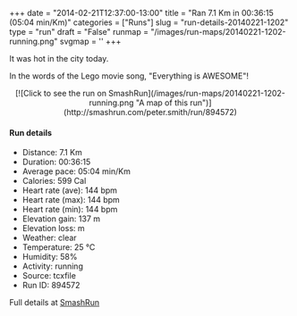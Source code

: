 +++
date = "2014-02-21T12:37:00-13:00"
title = "Ran 7.1 Km in 00:36:15 (05:04 min/Km)"
categories = ["Runs"]
slug = "run-details-20140221-1202"
type = "run"
draft = "False"
runmap = "/images/run-maps/20140221-1202-running.png"
svgmap = '<polyline points="0 55, 1 61, 9 55, 15 47, 25 43, 33 46, 40 39, 41 39, 46 39, 62 41, 66 42, 77 52, 81 54, 88 56, 88 56, 96 56, 100 55, 97 56, 90 56, 82 54, 75 50, 65 42, 63 41, 61 40, 45 39, 38 40, 38 42, 33 46, 25 43, 12 50, 8 54">'
+++

It was hot in the city today. 

In the words of the Lego movie song, "Everything is AWESOME"!



<!--more-->

<center>
[![Click to see the run on SmashRun](/images/run-maps/20140221-1202-running.png "A map of this run")](http://smashrun.com/peter.smith/run/894572)
</center>

#### Run details

* Distance: 7.1 Km
* Duration: 00:36:15
* Average pace: 05:04 min/Km
* Calories: 599 Cal
* Heart rate (ave): 144 bpm
* Heart rate (max): 144 bpm
* Heart rate (min): 144 bpm
* Elevation gain: 137 m
* Elevation loss:  m
* Weather: clear
* Temperature: 25 &deg;C
* Humidity: 58%
* Activity: running
* Source: tcxfile
* Run ID: 894572

Full details at [SmashRun](http://smashrun.com/peter.smith/run/894572)